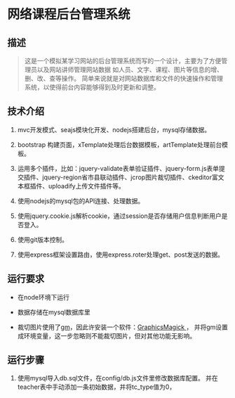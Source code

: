 # 网络课程后台管理系统

## 描述

>这是一个模拟某学习网站的后台管理系统而写的一个设计，主要为了方便管理员以及网站讲师管理网站数据
如人员、文字、课程、图片等信息的增、删、改、查等操作。
简单来说就是对网站数据库和文件的快速操作和管理系统，以使得前台内容能够得到及时更新和调整。

## 技术介绍

1. mvc开发模式、seajs模块化开发、nodejs搭建后台，mysql存储数据。

2. bootstrap 构建页面，xTemplate处理后台数据模板，artTemplate处理前台模板。

3. 运用多个插件，比如：jquery-validate表单验证插件、jquery-form.js表单提交插件、jquery-region省市县联动插件、jcrop图片裁切插件、ckeditor富文本框插件、uploadify上传文件插件等。

4. 使用nodejs的mysql包的API连接、处理数据。

5. 使用jquery.cookie.js解析cookie，通过session是否存储用户信息判断用户是否登入。

6. 使用git版本控制。

7. 使用express框架设置路由，使用express.roter处理get、post发送的数据。

## 运行要求

- 在node环境下运行

- 数据存储在mysql数据库里

- 裁切图片使用了[gm](https://www.npmjs.com/package/gm)，因此许安装一个软件：[GraphicsMagick ](http://www.graphicsmagick.org/)，
并将gm设置成环境变量，这一步忽略则不能裁切图片，但对其他功能无影响。

## 运行步骤

1. 使用mysql导入db.sql文件，在config/db.js文件里修改数据库配置。
并在teacher表中手动添加一条初始数据，并将tc_type值为0，
